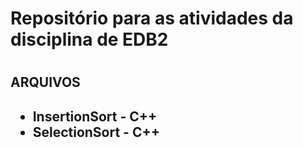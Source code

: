 <h1>Repositório para as atividades da disciplina de EDB2 <h1>
<h2>ARQUIVOS<h2>
<ul>
  <li>InsertionSort - C++</li>
  <li>SelectionSort - C++</li>
</ul> 
